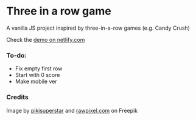 # Three in a row game
A vanilla JS project inspired by three-in-a-row games (e.g. Candy Crush)

Check the [demo on netlify.com](https://another-three-in-a-row.netlify.app)

### To-do:
- Fix empty first row
- Start with 0 score
- Make mobile ver

### Credits
Image by [pikisuperstar](https://www.freepik.com/free-vector/watercolor-wallpaper-with-hand-drawn-elements_12552263.htm#query=flower%20background&position=12&from_view=search&track=sph#position=12&query=flower%20background) and [rawpixel.com](https://www.freepik.com/free-vector/animal-logo-element-vector-line-art-animal-illustration-set_20775645.htm#query=animal%20logo%20element&position=1&from_view=search&track=sph) on Freepik
